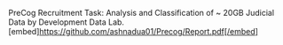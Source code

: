 PreCog Recruitment Task: Analysis and Classification of ~ 20GB Judicial Data by Development Data Lab.
[embed]https://github.com/ashnadua01/Precog/Report.pdf[/embed]

